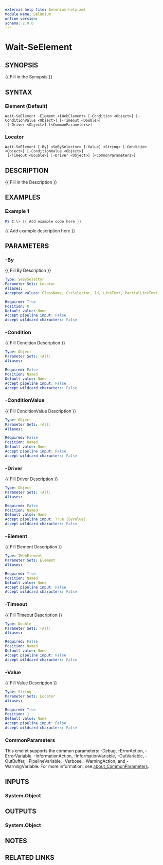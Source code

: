 ```yaml
---
external help file: Selenium-help.xml
Module Name: Selenium
online version:
schema: 2.0.0
---
```


# Wait-SeElement

## SYNOPSIS
{{ Fill in the Synopsis }}

## SYNTAX

### Element (Default)
```
Wait-SeElement -Element <IWebElement> [-Condition <Object>] [-ConditionValue <Object>] [-Timeout <Double>]
 [-Driver <Object>] [<CommonParameters>]
```

### Locator
```
Wait-SeElement [-By] <SeBySelector> [-Value] <String> [-Condition <Object>] [-ConditionValue <Object>]
 [-Timeout <Double>] [-Driver <Object>] [<CommonParameters>]
```

## DESCRIPTION
{{ Fill in the Description }}

## EXAMPLES

### Example 1
```powershell
PS C:\> {{ Add example code here }}
```

{{ Add example description here }}

## PARAMETERS

### -By
{{ Fill By Description }}

```yaml
Type: SeBySelector
Parameter Sets: Locator
Aliases:
Accepted values: ClassName, CssSelector, Id, LinkText, PartialLinkText, Name, TagName, XPath

Required: True
Position: 0
Default value: None
Accept pipeline input: False
Accept wildcard characters: False
```

### -Condition
{{ Fill Condition Description }}

```yaml
Type: Object
Parameter Sets: (All)
Aliases:

Required: False
Position: Named
Default value: None
Accept pipeline input: False
Accept wildcard characters: False
```

### -ConditionValue
{{ Fill ConditionValue Description }}

```yaml
Type: Object
Parameter Sets: (All)
Aliases:

Required: False
Position: Named
Default value: None
Accept pipeline input: False
Accept wildcard characters: False
```

### -Driver
{{ Fill Driver Description }}

```yaml
Type: Object
Parameter Sets: (All)
Aliases:

Required: False
Position: Named
Default value: None
Accept pipeline input: True (ByValue)
Accept wildcard characters: False
```

### -Element
{{ Fill Element Description }}

```yaml
Type: IWebElement
Parameter Sets: Element
Aliases:

Required: True
Position: Named
Default value: None
Accept pipeline input: False
Accept wildcard characters: False
```

### -Timeout
{{ Fill Timeout Description }}

```yaml
Type: Double
Parameter Sets: (All)
Aliases:

Required: False
Position: Named
Default value: None
Accept pipeline input: False
Accept wildcard characters: False
```

### -Value
{{ Fill Value Description }}

```yaml
Type: String
Parameter Sets: Locator
Aliases:

Required: True
Position: 1
Default value: None
Accept pipeline input: False
Accept wildcard characters: False
```

### CommonParameters
This cmdlet supports the common parameters: -Debug, -ErrorAction, -ErrorVariable, -InformationAction, -InformationVariable, -OutVariable, -OutBuffer, -PipelineVariable, -Verbose, -WarningAction, and -WarningVariable. For more information, see [about_CommonParameters](http://go.microsoft.com/fwlink/?LinkID=113216).

## INPUTS

### System.Object

## OUTPUTS

### System.Object
## NOTES

## RELATED LINKS
